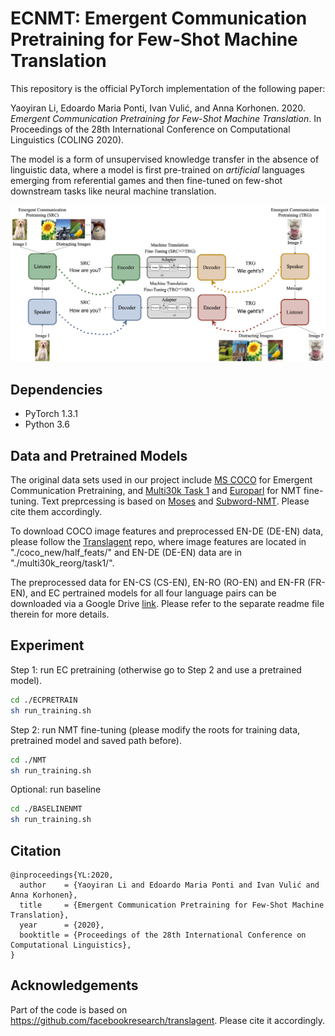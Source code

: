 # ECNMT: Emergent Communication Pretraining for Few-Shot Machine Translation
This repository is the official PyTorch implementation of the following paper: 

Yaoyiran Li, Edoardo Maria Ponti, Ivan Vulić, and Anna Korhonen. 2020. *Emergent Communication Pretraining for Few-Shot Machine Translation*. In Proceedings of the 28th International Conference on Computational Linguistics (COLING 2020).

The model is a form of unsupervised knowledge transfer in the absence of linguistic data, where a model is first pre-trained on *artificial* languages emerging from referential games and then fine-tuned on few-shot downstream tasks like neural machine translation.

![Emergent Communication and Machine Translation](model.png "Emergent Communication and Machine Translation")

## Dependencies

- PyTorch 1.3.1
- Python 3.6

## Data and Pretrained Models
The original data sets used in our project include [MS COCO](http://cocodataset.org/#home) for Emergent Communication Pretraining, and [Multi30k Task 1](https://github.com/multi30k/dataset) and [Europarl](http://www.statmt.org/europarl/v7/) for NMT fine-tuning. Text preprcessing is based on [Moses](https://github.com/moses-smt/mosesdecoder "Moses") and [Subword-NMT](https://github.com/rsennrich/subword-nmt "Subword-NMT"). Please cite them accordingly.

To download COCO image features and preprocessed EN-DE (DE-EN) data, please follow the [Translagent](https://github.com/facebookresearch/translagent) repo, where image features are located in "./coco_new/half_feats/" and EN-DE (DE-EN) data are in "./multi30k_reorg/task1/".

The preprocessed data for EN-CS (CS-EN), EN-RO (RO-EN) and EN-FR (FR-EN), and EC pertrained models for all four language pairs can be downloaded via a Google Drive [link](https://drive.google.com/drive/folders/1sMWfvfRf9uj-LJJTye7XCixsES1EPslr?usp=sharing.). Please refer to the separate readme file therein for more details. 
## Experiment

Step 1: run EC pretraining (otherwise go to Step 2 and use a pretrained model).
```bash
cd ./ECPRETRAIN
sh run_training.sh
 ```
                         
Step 2: run NMT fine-tuning (please modify the roots for training data, pretrained model and saved path before).
```bash
cd ./NMT
sh run_training.sh
```

Optional: run baseline

```bash
cd ./BASELINENMT
sh run_training.sh
 ```
   
## Citation

    @inproceedings{YL:2020,
      author    = {Yaoyiran Li and Edoardo Maria Ponti and Ivan Vulić and Anna Korhonen},
      title     = {Emergent Communication Pretraining for Few-Shot Machine Translation},
      year      = {2020},
      booktitle = {Proceedings of the 28th International Conference on Computational Linguistics},
    }
    
## Acknowledgements

Part of the code is based on https://github.com/facebookresearch/translagent. Please cite it accordingly.

